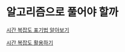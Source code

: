 # 알고리즘으로 풀어야 할까

[시간 복잡도 표기법 알아보기](알고리즘/알고리즘방법/알고리즘으로%20풀어야%20할까/시간%20복잡도%20표기법%20알아보기.md)

[시간 복잡도 활용하기](알고리즘/알고리즘방법/알고리즘으로%20풀어야%20할까/시간%20복잡도%20활용하기.md)